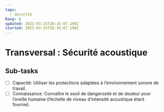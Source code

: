 ```yaml
---
tags:
  - Sécurité
Rang: 0
updated: 2022-03-15T20:16:07.190Z
started: 2022-03-15T20:16:07.190Z
---
```


# Transversal : Sécurité acoustique

## Sub-tasks

- [ ] Capacité: Utiliser les protections adaptées à l’environnement sonore de travail.
- [ ] Connaissance: Connaître le seuil de dangerosité et de douleur pour l’oreille humaine (l’échelle de niveau d’intensité acoustique étant fournie).
